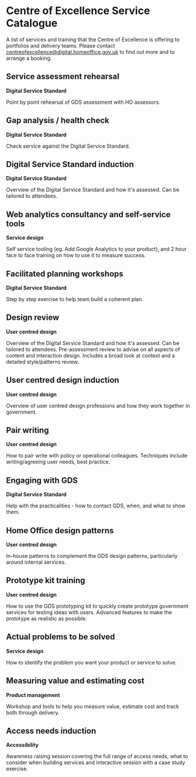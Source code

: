 # Centre of Excellence Service Catalogue

A list of services and training that the Centre of Excellence is offering to portfolios and delivery teams. Please contact [centreofexcellence@digital.homeoffice.gov.uk](centreofexcellence@digital.homeoffice.gov.uk) to find out more and to arrange a booking.  

## Service assessment rehearsal

**Digital Service Standard**

Point by point rehearsal of GDS assessment with HO assessors.

## Gap analysis / health check

**Digital Service Standard**

Check service against the Digital Service Standard.

## Digital Service Standard induction

**Digital Service Standard**

Overview of the Digital Service Standard and how it's assessed. Can be tailored to attendees.

## Web analytics consultancy and self-service tools

**Service design**

Self service tooling (eg. Add Google Analytics to your product), and 2 hour face to face training on how to use it to measure success.

## Facilitated planning workshops

**Digital Service Standard**

Step by step exercise to help team build a coherent plan.

## Design review

**User centred design**

Overview of the Digital Service Standard and how it's assessed. Can be tailored to attendees. Pre-assessment review to advise on all aspects of content and interaction design. Includes a broad look at context and a detailed style/patterns review.

## User centred design induction

**User centred design**

Overview of user centred design professions and how they work together in government.

## Pair writing

**User centred design**

How to pair write with policy or operational colleagues. Techniques include writing/agreeing user needs, best practice.

## Engaging with GDS

**Digital Service Standard**

Help with the practicalities - how to contact GDS, when, and what to show them.

## Home Office design patterns

**User centred design**

In-house patterns to complement the GDS design patterns, particularly around internal services.

## Prototype kit training

**User centred design**

How to use the GDS prototyping kit to quickly create prototype government services for testing ideas with users. Advanced features to make the prototype as realistic as possible.

## Actual problems to be solved

**Service design**

How to identify the problem you want your product or service to solve.

## Measuring value and estimating cost

**Product management**

Workshop and tools to help you measure value, estimate cost and track both through delivery.

## Access needs induction

**Accessibility**

Awareness raising session covering the full range of access needs, what to consider when building services and interactive session with a case study exercise.
